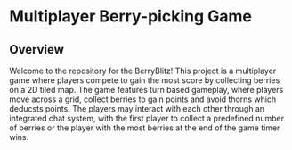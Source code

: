 # Multiplayer Berry-picking Game

## Overview

Welcome to the repository for the BerryBlitz! This project is a multiplayer game where players compete to gain the most score by collecting berries on a 2D tiled map. The game features turn based gameplay, where players move across a grid, collect berries to gain points and avoid thorns which deducsts points. The players may interact with each other through an integrated chat system, with the first player to collect a predefined number of berries or the player with the most berries at the end of the game timer wins.
